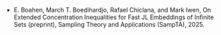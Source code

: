 - E. Boahen, March T. Boedihardjo, Rafael Chiclana, and Mark Iwen,
On Extended Concentration Inequalities for Fast JL Embeddings of Infinite Sets (preprint), Sampling Theory and Applications (SampTA), 2025.
